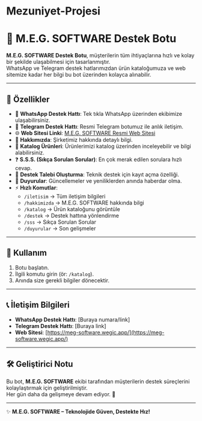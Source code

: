 # Mezuniyet-Projesi

# 🤖 M.E.G. SOFTWARE Destek Botu

**M.E.G. SOFTWARE Destek Botu**, müşterilerin tüm ihtiyaçlarına hızlı ve kolay bir şekilde ulaşabilmesi için tasarlanmıştır.  
WhatsApp ve Telegram destek hatlarımızdan ürün kataloğumuza ve web sitemize kadar her bilgi bu bot üzerinden kolayca alınabilir.  

---

## 📌 Özellikler

- 📱 **WhatsApp Destek Hattı**: Tek tıkla WhatsApp üzerinden ekibimize ulaşabilirsiniz.  
- 💬 **Telegram Destek Hattı**: Resmi Telegram botumuz ile anlık iletişim.  
- 🌐 **Web Sitesi Linki**: [M.E.G. SOFTWARE Resmi Web Sitesi](https://meg-software.wegic.app/)  
- 🏢 **Hakkımızda**: Şirketimiz hakkında detaylı bilgi.  
- 🛒 **Katalog Ürünleri**: Ürünlerimizi katalog üzerinden inceleyebilir ve bilgi alabilirsiniz.  
- ❓ **S.S.S. (Sıkça Sorulan Sorular)**: En çok merak edilen sorulara hızlı cevap.  
- 🎫 **Destek Talebi Oluşturma**: Teknik destek için kayıt açma özelliği.  
- 🔔 **Duyurular**: Güncellemeler ve yeniliklerden anında haberdar olma.  
- ⚡ **Hızlı Komutlar**:  
  - `/iletisim` → Tüm iletişim bilgileri  
  - `/hakkimizda` → M.E.G. SOFTWARE hakkında bilgi  
  - `/katalog` → Ürün kataloğunu görüntüle  
  - `/destek` → Destek hattına yönlendirme  
  - `/sss` → Sıkça Sorulan Sorular  
  - `/duyurular` → Son gelişmeler  

---

## 🚀 Kullanım

1. Botu başlatın.  
2. İlgili komutu girin (ör: `/katalog`).  
3. Anında size gerekli bilgiler dönecektir.  

---

## 📞 İletişim Bilgileri

- **WhatsApp Destek Hattı**: [Buraya numara/link]  
- **Telegram Destek Hattı**: [Buraya link]  
- **Web Sitesi**: [https://meg-software.wegic.app/](https://meg-software.wegic.app/)  

---

## 🛠 Geliştirici Notu

Bu bot, **M.E.G. SOFTWARE** ekibi tarafından müşterilerin destek süreçlerini kolaylaştırmak için geliştirilmiştir.  
Her gün daha da gelişmeye devam ediyor. 🚀  

---

✨ **M.E.G. SOFTWARE – Teknolojide Güven, Destekte Hız!**
